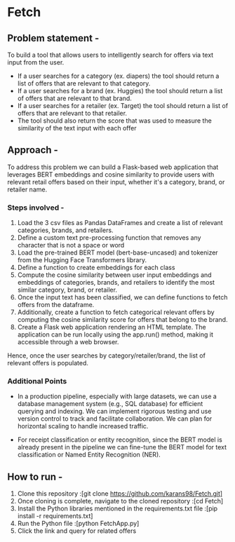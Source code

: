 # Fetch

## Problem statement - 

To build a tool that allows users to intelligently search for offers via text input from the user.

- If a user searches for a category (ex. diapers) the tool should return a list of offers that are relevant to that category.
- If a user searches for a brand (ex. Huggies) the tool should return a list of offers that are relevant to that brand.
- If a user searches for a retailer (ex. Target) the tool should return a list of offers that are relevant to that retailer.
- The tool should also return the score that was used to measure the similarity of the text input with each offer

## Approach - 

To address this problem we can build a Flask-based web application that leverages BERT embeddings and cosine similarity to provide users with relevant retail offers based on their input, whether it's a category, brand, or retailer name.

### Steps involved - 

1. Load the 3 csv files as Pandas DataFrames and create a list of relevant categories, brands, and retailers. 
2. Define a custom text pre-processing function that removes any character that is not a space or word
3. Load the pre-trained BERT model (bert-base-uncased) and tokenizer from the Hugging Face Transformers library.
4. Define a function to create embeddings for each class
5. Compute the cosine similarity between user input embeddings and embeddings of categories, brands, and retailers to identify the most similar category, brand, or retailer.
6. Once the input text has been classified, we can define functions to fetch offers from the dataframe.
7. Additionally, create a function to fetch categorical relevant offers by computing the cosine similarity score for offers that belong to the brand.
8. Create a Flask web application rendering an HTML template. The application can be run locally using the app.run() method, making it accessible through a web browser.

Hence, once the user searches by category/retailer/brand, the list of relevant offers is populated.

### Additional Points
- In a production pipeline, especially with large datasets, we can use a database management system (e.g., SQL database) for efficient querying and indexing. We can implement rigorous testing and use version control to track and facilitate collaboration. We can plan for horizontal scaling to handle increased traffic.

- For receipt classification or entity recognition, since the BERT model is already present in the pipeline we can fine-tune the BERT model for text classification or Named Entity Recognition (NER). 


## How to run - 

1. Clone this repository :[git clone https://github.com/karans98/Fetch.git]
2. Once cloning is complete, navigate to the cloned repository :[cd Fetch]
3. Install the Python libraries mentioned in the requirements.txt file :[pip install -r requirements.txt]
4. Run the Python file :[python FetchApp.py]
5. Click the link and query for related offers
